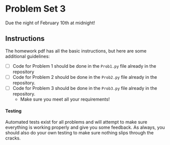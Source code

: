 # Problem Set 3

Due the night of February 10th at midnight!

## Instructions
The homework pdf has all the basic instructions, but here are some additional guidelines:
 - [ ] Code for Problem 1 should be done in the `Prob1.py` file already in the repository
 - [ ] Code for Problem 2 should be done in the `Prob2.py` file already in the repository. 
 - [ ] Code for Problem 3 should be done in the `Prob3.py` file already in the repository. 
 	- Make sure you meet all your requirements!

#### Testing
Automated tests exist for all problems and will attempt to make sure everything is working properly and give you some feedback. As always, you should also do your own testing to make sure nothing slips through the cracks.
